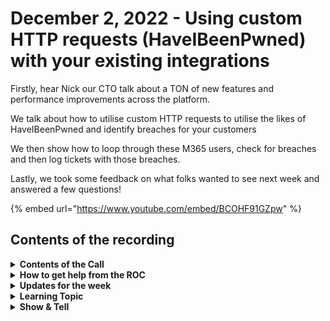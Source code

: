 # December 2, 2022 - Using custom HTTP requests (HaveIBeenPwned) with your existing integrations

Firstly, hear Nick our CTO talk about a TON of new features and performance improvements across the platform.

We talk about how to utilise custom HTTP requests to utilise the likes of HaveIBeenPwned and identify breaches for your customers

We then show how to loop through these M365 users, check for breaches and then log tickets with those breaches.

Lastly, we took some feedback on what folks wanted to see next week and answered a few questions!

{% embed url="https://www.youtube.com/embed/BCOHF91GZpw" %}

## Contents of the recording

<details>

<summary><strong>Contents of the Call</strong></summary>

This call is for people who are: Interested in building their own workflows Wanting to stay on top of new developments Just want to learn more about Rewst and participate in the community We will talk about the platform, news, some training, and any Q\&A. As always, feel free to unmute and interrupt us, this is an interactive call! ​

</details>

<details>

<summary><strong>How to get help from the ROC</strong></summary>

How to get help - Engage the ROC in Slack - Email support coming soon! - \[FUTURE] Live chat in the app - Would this be helpful to people? - Documentation - https://rewst.help - Feature Requests - https://rewst.canny.io/

</details>

<details>

<summary><strong>Updates for the week</strong></summary>

* Check out the release notes here

</details>

<details>

<summary><strong>Learning Topic</strong></summary>

* Demos
  * Custom HTTP Requests
  * Looping through data using With Items

</details>

<details>

<summary><strong>Show &#x26; Tell</strong></summary>



</details>
